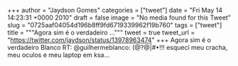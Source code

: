 
+++
author = "Jaydson Gomes"
categories = ["tweet"]
date = "Fri May 14 14:23:31 +0000 2010"
draft = false
image = "No media found for this Tweet"
slug = "0725aaf04054d196b8ff9fd6719339962f19b760"
tags = ["tweet"]
title = """Agora sim é o verdadeiro ..."""
tweet = true
tweet_url = "https://twitter.com/jaydson/status/13978963474"
+++
Agora sim é o verdadeiro Blanco RT: @guilhermeblanco: (@?@|#•!!! esqueci meu cracha, meu oculos e meu laptop em ksa...
